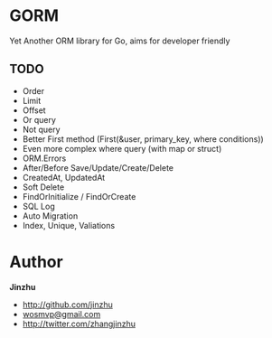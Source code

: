 # GORM

Yet Another ORM library for Go, aims for developer friendly

## TODO
* Order
* Limit
* Offset
* Or query
* Not query
* Better First method (First(&user, primary_key, where conditions))
* Even more complex where query (with map or struct)
* ORM.Errors
* After/Before Save/Update/Create/Delete
* CreatedAt, UpdatedAt
* Soft Delete
* FindOrInitialize / FindOrCreate
* SQL Log
* Auto Migration
* Index, Unique, Valiations

# Author

**Jinzhu**

* <http://github.com/jinzhu>
* <wosmvp@gmail.com>
* <http://twitter.com/zhangjinzhu>
